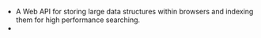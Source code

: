 - A Web API for storing large data structures within browsers and indexing them for high performance searching.
-